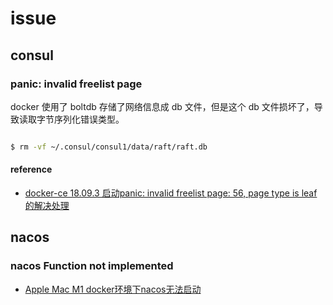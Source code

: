 # issue

## consul

### panic: invalid freelist page 

docker 使用了 boltdb 存储了网络信息成 db 文件，但是这个 db 文件损坏了，导致读取字节序列化错误类型。

```bash

$ rm -vf ~/.consul/consul1/data/raft/raft.db 

```

#### reference

* [docker-ce 18.09.3 启动panic: invalid freelist page: 56, page type is leaf的解决处理](https://zhangguanzhang.github.io/2021/05/26/docker-panic-invalid-freelist-page/)


## nacos
### nacos Function not implemented

* [Apple Mac M1 docker环境下nacos无法启动](https://github.com/alibaba/nacos/issues/6340)

